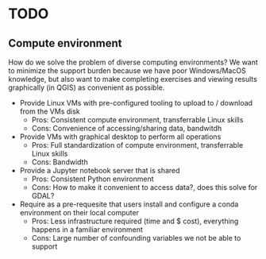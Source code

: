 # TODO

## Compute environment

How do we solve the problem of diverse computing environments? We want to minimize the
support burden because we have poor Windows/MacOS knowledge, but also want to make
completing exercises and viewing results graphically (in QGIS) as convenient as
possible.

* Provide Linux VMs with pre-configured tooling to upload to / download from the VMs
  disk
    * Pros: Consistent compute environment, transferrable Linux skills
    * Cons: Convenience of accessing/sharing data, bandwitdh
* Provide VMs with graphical desktop to perform all operations
    * Pros: Full standardization of compute environment, transferrable Linux skills
    * Cons: Bandwidth
* Provide a Jupyter notebook server that is shared
    * Pros: Consistent Python environment
    * Cons: How to make it convenient to access data?, does this solve for GDAL?
* Require as a pre-requesite that users install and configure a conda environment on
  their local computer
    * Pros: Less infrastructure required (time and $ cost), everything happens in a
      familiar environment
    * Cons: Large number of confounding variables we not be able to support
